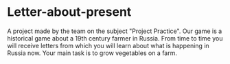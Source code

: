 # Letter-about-present

A project made by the team on the subject "Project Practice". Our game is a historical game about a 19th century farmer in Russia. 
From time to time you will receive letters from which you will learn about what is happening in Russia now. 
Your main task is to grow vegetables on a farm.
